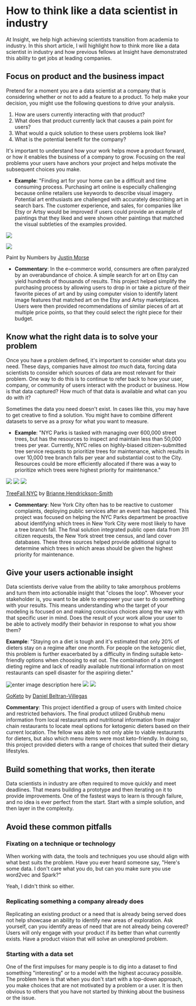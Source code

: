 
# How to think like a data scientist in industry

At Insight, we help high achieving scientists transition from academia to industry. In this short article, I will highlight how to think more like a data scientist in industry and how previous fellows at Insight have demonstrated this ability to get jobs at leading companies.


## Focus on product and the business impact

Pretend for a moment you are a data scientist at a company that is considering whether or not to add a feature to a product. To help make your decision, you might use the following questions to drive your analysis.

1) How are users currently interacting with that product? 
2) What does that product currently lack that causes a pain point for users?
3) What would a quick solution to these users problems look like?
4) What is the potential benefit for the company?

It's important to understand how your work helps move a product forward, or how it enables the business of a company to grow. Focusing on the real problems your users have anchors your project and helps motivate the subsequent choices you make.

- **Example**: "Finding art for your home can be a difficult and time consuming process. Purchasing art online is especially challenging because online retailers use keywords to describe visual imagery. Potential art enthusiasts are challenged with accurately describing art in search bars. The customer experience, and sales, for companies like Etsy or Artsy would be improved if users could provide an example of paintings that they liked and were shown other paintings that matched the visual subtleties of the examples provided.

![](https://lh3.googleusercontent.com/jNcy3dKKlNbALPDXqrmTZgjF4hecNw4zmJzYM5RGQ1hll_2J1UMlqLBSnR4E06kbksWYWdeEUY7_NAEDRLfQywxCUv2gElJ5Od76Q0my2eewGSpNDpMX2aOKkDWbmnFXVo5MFTukajr5YU_d803zpMVxURjANZREDqNSR5kw4khS4ChYz2sTAtEnxD26-66n407e1XnGmVkLy-etuexq0t3KRT6bfF9bK_VL-CtCgu9oIGWosVDiSXGmo8ZLyCoXCLIsslwkc4rt2KxO6J0y9gXFSpwnuWoyTT5UozRvgpXH4OayQrmzU3SV3c2msJGkFMxzaVKgAwE5XWyMBuZSQ_J6yfWZzCYylmdtc0uGNhyCJWPSkPyAaSInIoTHt53x7BZUnQHCYuXXBMPBwXZjE72zhmjdnoAQfoFABGtwEUJ8OOcaDjBZ_QQA3ycdltbliMiB6BL0SsqcVh3depmr-4b7gH1hk4Z2OczQB8to1Ucppb6qsT3bNIxbADV5ghTS-qQKOj8GfGakjjfoDp4i95pWsAjCMFmgZgp28CAcniGyr1e8VfuhoYCahEhfaeCpDiWVG18awJl4Qg3lh2-FTbppcbrY0rRc3IoqiZl8oHRIrWq3BbqTlxoWexyZs-r2L56wopmskMbva6MVuCkAD8A1D7dEDtXgRRJQ2IpDcZ85TYrHTkxuVZI=w1280-h720-no)

![](https://lh3.googleusercontent.com/-553Z2KzVCc3bTtyI48BrXUdug0KQhlWI9xTGP1mNK9WUrave1W45DuGrM22GV-8ZK6cXLT7pw_xG15uV_2gXJGXPycRb8IJ3nE1RieVf11_0CPzeBneDujwjGb7YeqfYzGnhQ47zF-VJZN8cvf-Sglxdbc6KP_ObsruM1sSBw9ZiB_W5gQpZWDHOKCxP38J0bL8oTLYEIyODb_uHa6dxxvvdGefNRJ4yDrieKHXl7CvOyOS2z4Vcuyyu8vZrIbG3FtpzYvDP34duTraEHKodLD43LPIcbD2LjxuyK1mVsDRiKUkRekAjthRSWZRy40SBz-2cfawDPteSoxLjo-3LNjRMvH9cXVyNDufKaDgajUVBvnSy4ASwD0brivp-zSNjCPTyy7iBkvJgJg6X0terQK1smGHZJ-Bz-yNYUu2agzZO_Qid0Rj407h8od9t2xUZTHVJcc84g0TgZBUfSdQvm1xAxosSeLAb4sT_l318Lf2Kt05yPOwFNrzh1_zYOsxGXwszVLRkIy-BG6E3U_gcgvRtFFqcIIa07Cy6kzrJE8shTlsyfMWwAgm8LEU5FW4az82oL7QTobudb8Q7kclJHvByFrlsB9lINUaJp9JDmiWCQ40JiwMbLJtHxj0sL2MVmQmsIv-J6Tf4pH4SJoY8uh5xLqWUTEichrYwUoS7ywqLjQsU7PUH58=w1280-h720-no)

Paint by Numbers by [Justin Morse](https://www.linkedin.com/in/jcmorse/)

- **Commentary**: In the e-commerce world, consumers are often paralyzed by an overabundance of choice. A simple search for art on Etsy can yield hundreds of thousands of results. This project helped simplify the purchasing process by allowing users to drop in or take a picture of their favorite pieces of art and by using computer vision to identify latent image features that matched art on the Etsy and Artsy marketplaces. Users were then provided recommendations of similar pieces of art at multiple price points, so that they could select the right piece for their budget.

## Know what the right data is to solve your problem

Once you have a problem defined, it's important to consider what data you need. These days, companies have almost *too much* data, forcing data scientists to consider which sources of data are most relevant for their problem. One way to do this is to continue to refer back to how your user, company, or community of users interact with the product or business. How is that data captured? How much of that data is available and what can you do with it?

Sometimes the data you need doesn't exist. In cases like this, you may have to get creative to find a solution. You might have to combine different datasets to serve as a proxy for what you want to measure.

- **Example**: "NYC Parks is tasked with managing over 600,000 street trees, but has the resources to inspect and maintain less than 50,000 trees per year. Currently, NYC relies on highly-biased citizen-submitted tree service requests to prioritize trees for maintenance, which results in over 10,000 tree branch falls per year and substantial cost to the City. Resources could be more efficiently allocated if there was a way to prioritize which trees were highest priority for maintenance."

![](https://lh3.googleusercontent.com/b2wuASI1KJLl8apd91J_hARRWN8UaUoEfzHzF_h4iHJXTHzz3PYtO4dEZ_kkkss-K9himRcUy4v36n16bMDNajgBKZ5ZL-WYI08UokuhcEUjYXGvNXCF2h_uR2wOXzP-EXWXSgej8f3qwx4e_YBX5nZOTfhAdnKjxKjfXFwatRwiggeMZ3tWyfpASVbu6Ak4eIVD0wAUyhu7ws9Dt6eeYN2Fmucq91nQ__CNJ6YeglrDIWwM2HwKxb3K-vgDtbaPTD5UIvQuBrXEE48DUyIOHrNP51LNiMzx4kZIInDHkduYW4D4njLwigDkBraQzzJjVymghirfZ6MMqyPQxye223RZWQD1n9qSAGdw7kTdHEbH6jZ8ozhXuM1pAF66P0YtY8cCGKqgTKAMX9knu9X7pCFnnrc_K27Vx3Ea-_oLVTg5tAJHhjt0kcBIQD3c351XhJp4lOvRB7TkFczOIt9yhFYRzv_wsgcxDu659EMoEesTHOviL5oZHOTg5RjaRNS3irDbaFN5U5QvKIl5VLjmdthV4nUGibjJWTBnNshaL57amqedEtKmZJFRPCoQYog0vmR8vJymNy9QI3P0qxk-8aHYkJkmVj8_4PSoKTWV92ZSR1YVnds8g-na8ILL8Ozk2kf66dOP67kVL_mQUOikySn74ini7RkFtj8rzL1QtzQGysqlMnfeCXI=w960-h540-no)
![](https://lh3.googleusercontent.com/e-N9lERYepyjZuHQZz7j2UXLqw5oCDSmwalfMmX3S0Dt9rcnI398lg3ECynZYElr4rMz-4LWWir8TF-JMWOY7NO1Y5qN1jdQiRzSw1dfwgYO2MNZ2yUScYAKkfNOKH5OaNIlgUET-zpIR2qTFybqB_sdkBGIj2lBGWsOpaDwVOsHugp54UcLKeP6aE2MVkhNOrbl-LGxcsoCIdgJ0o_pPinraAoobX1qgcvRkzn73fgyX5jYV5No_a1Ae34RZESNc95Mf8JiJKQmBEV2u2uJG8_wShTZjXAf_GL7P02FbhGD_hc7_dnKle_opCoTaU48-5PkAprFW3m6w69dCPCQhtp9w9_gs2dG1uI7SStqvXAsSpHCZ29xHktKqkMhCQYqQkLjA6PmOvj4GAAmAEfRam32botEo4Y1-powOCC1xo94g2AuHkL5VkoNKqgQWm5zInQDpvpvT_mVOeyPQeavNgeloU5G2WU7uW12eq9t1EPoT7irQ0utwxBzOVas_6H9VHJHKknI43VQJXhPrhs-AhIgVCRI19ZgD3m_X7ejJS_B8fz2O2RWspNWo3OjheIq3T7aDEYVQoNX2DyHbQH-UZ7ts1W-msZLPjWmcP8E8bAm4XVy21Pbgry0fyKmyNMBJmDCvm_-uuVH1Bdphn3dsyGv5NZwGJjFSjHfvURvDV_efIcTvbX_pk0=w960-h540-no)
![](https://lh3.googleusercontent.com/YGYR9z662okbZJGSnRc7rVjPeLQ9mvUJYgdFwWQIFpsHVIU6Un7jirOvvPDp1LUOy2r6WgUfgORyl7rQs9AaSVGzxiQkiQl-9_K7y1LQax2ez8nIrZcVSh_x5_47w7OOHanFeorN2YfCjiV_ME0Euwn4JiSNUyQ0fh3SoEBpd82KgvJkusS8VB-6THEWKjcf5BgVBI2Y5ltF9IMgAvk98HE17hEPmdjQKm7XvrcU9iWt_8CEi2iLL1lSHTbeGUNOpag8Dxv8-YVnyM9XovKyWYn8k2GFIZV3pdLmPFkqZWJj_5rZDcY1n-FYqK_M3z-jAP9vaXDV6skq8qnrD1qsOZRA_KUXiSV1pEPzH9XCcRYehdzUgYJEEPAr0F7MaUWvAktaptlA9kW9Pa9CNsbFt8P3JyqJLNniEPuNtG8r1fFYi0Z3ypCF-JKFN0qEg5HypP5DEZ1k3pLDXRq5hWtk9eGDHKHF4nPK3uILR7lYNNVGH9piNs54yJKFoVEzTD4RyqT-TJ4XAiR0PHK5CMam6ngCBDiN-8yuS7r6UkrCetCq-3iH2MvihMSK_LfPv7VeTmq4grsc-0XPuCSzBnDHqTc56CtUDlllCkXLqDKkodgaUEdmOtgvUpwT0S0N08-6645Xd8RfZ35DMXRVMzjkq4Vvrb7KwAl_oOfCuoTIFymUiVq8b06FZ2U=w960-h540-no)

[TreeFall NYC](https://platform.insightdata.com/projects/treefall-nyc) by [Brianne Hendrickson-Smith](https://www.linkedin.com/in/briannekhsmith/)

- **Commentary**: New York City often has to be reactive to customer complaints, deploying public services after an event has happened. This project was focused on helping the NYC Parks department be proactive about identifying which trees in New York City were most likely to have a tree branch fall. The final solution integrated public open data from 311 citizen requests, the New York street tree census, and land cover databases. These three sources helped provide additional signal to determine which trees in which areas should be given the highest priority for maintenance. 

## Give your users actionable insight

Data scientists derive value from the ability to take amorphous problems and turn them into actionable insight that "closes the loop". Whoever your stakeholder is, you want to be able to empower your user to do something with your results. This means understanding who the target of your modeling is focused on and making conscious choices along the way with that specific user in mind. Does the result of your work allow your user to be able to actively modify their behavior in response to what you show them?

**Example**: "Staying on a diet is tough and it's estimated that only 20% of dieters stay on a regime after one month. For people on the ketogenic diet, this problem is further exacerbated by a difficulty in finding suitable keto-friendly options when choosing to eat out. The combination of a stringent dieting regime and lack of readily available nutritional information on most restaurants can spell disaster for the aspiring dieter."

![enter image description here](https://lh3.googleusercontent.com/ch--UJsEx8mhiUrE7gWgFjbJ2Ps8VwNjqJlnysAxnhju7l8UXWzVTwMotPhBeMb9xnxiURZwCu7SmM3KJ6K0cyGWsbAplkDhnLXIi7NknTDYW6LcTkYlT89hg5doWIB5vBRtmqR8Nbwfynwu62WaJz-TZVNkvLbBQyNEBp4YLJTtqnTpGrpF7SSzVR0zYjlap-fs8XIq8rF0nSYzuSjSV_fbrJOppUjqN0HP4NUwhCdZrxTIk9VmtsNOM_ht0QE4JBIA-zcrXUjx1LHi_Hvs0i203kSyvoOY4o5j6J8TXB7ASot0ummXujCDXDMvxiyrtZeqoq0_bdtIY65ZZLE2k8_4skRVWzcvVvO04cr7ZpXlsqXRxPqywpV-dTbY8FVmYTtNdO__GUoXmp-40xkcqZmAqcEI2HuJXZ5rvVHVD29tcH7TkBdQj58TpVv5UTahModFjsDJFwbqHex2_22Np6IutMFciZR1R5a_qo6IyQ535xtOO81QvP0k5ty2O51JWLECHwJLu_VCU4rlupzP3bV5kxxkKqWuGhtXKWI7W0KGiceoKGH-Y67MOvgUj8Jzk4ENAIvZWcq3jt238u8kfV5Q4b1y30qh7wvslOR4jFqjvq4vnGuYx0bTIgEBT-jNe3aHx9D6LHXMIc7VmjBTSL6WnNiqJjRNAYm6JNPMv0y5f7HFRdylGc0=w960-h540-no)
![](https://lh3.googleusercontent.com/t7GOr1EpJHRzUMchyWq5PZ0Sl87wEzxqXZxmtangl2VYALVijyn_jyi3o077_rFwL4VymNPy-PKUJnS68m66rbSsneyKa5FiSLPNzflXcP1Dh4vchzf1NdmSfpkeVyDnbcCyt5XnhKaw1updmnE4H1nCy-98hz033sMNV2Ts3KSIPgLMqKvkjgcqNIwF4eY89-GWr8F4Eh6MYH0orWGxjWlhobVtyMYtXbsjsOiVD_hanTmCL2AusOW7nXdGD-eLYRAwcUxWvTLRRMPSrg8eZkj0orkeK2BPN7Te5InSZUZvgAREqqrPhfEwJDTp3fQiWcBhf6_l9GXBrEjywbliCTCbasL85QGTzuDiOmwg44vo-F5KAxJylakLQhi5qGuw6WCv37_Ib_kOB1yFAWMbqCsSuHQ30ZLXGHu37-BbYLyDXX_QLmUf_JckfZVc1_ypjLgLaeYSwf85PPkpI3pnpxm0gXYT4l_8FqEnUIDulP8tCf1AanmX05fNUwnlo_mvuNNW6h0mGA2w2BmooSPlC6zwDgqWn81xxM0WoW3lQcPlj4NQxEw3UHA4_qD5_xxU0I5JI7rAR7BzvTJR5X3SE28zGAiZzQ8P6lkLkTy_Ck1mQJ2E-nvANudj_auuMK-DPMhaxNWyCM604vBVEGfpVDEGX9zVmKTUpMpClJpJMd3TbTthD4G7x1E=w960-h540-no)
![](https://lh3.googleusercontent.com/_RwYKslfQp0Y1yrL_XFyMc85Ijm9b87LB6K5JVO639GgVwZS71kJk7uLRYi_xdCzG0aycYiIju7cm5QgtgihThD4mTsR3egdsDfB2uTULyCCfujFFeFZbLvVKwRx_0yD_jTlOx6wjW237j_mgNwx0B4cMhLyK2LWYelUKBSCW3u41PSeVxQhXtQH8F5HD10UHYDTLz7_RCMkdREskTcnzskQghF69M5oE7CzKS8oM75uZXA6T9T84ECfsKk0UW2Bs72oN-apkYwB2UXq73P866fFbxUqKJUneqINmwgqmiotOsvyxcG9J1P5zJIU063HNw9BqS2-2FB4JDTSQPySmNtjBSWnQotrh5uaKfvXmElDRcJiDTNdpuWrHPPVzVEAoDlVQxZ470lsEjHwDi8rxFA-R2NsecE1HEAxJOV_rUMtR302UQoQttyGPODD1HpgFXiC2S79kZ8VhPAok_7y_CyPB6a69od6L-K0SPtsj9XVTE6Vl2pKisrwvAEjPLny1q-hQKBRR1Z5TlhPDPp34_LLSKu2_k5GsxA030V-uGvCmk1S72Qiins5O3SjM8iWhHsdFMNJzoQfdHWC5A7DtYGs1dJaUv_T4bdLXdbPqiwkGwWN13bhqrd2g9tWMj5GDVbIflfjk2NnUli92H6nbKU_eGehTNH7XcgO5e4OyfkAQgypiZjH9eM=w960-h540-no)

[GoKeto](https://platform.insightdata.com/projects/goketo) by [Daniel Beltran-Villegas](https://www.linkedin.com/in/daniel-beltran-villegas/)

**Commentary**: This project identified a group of users with limited choice and restricted behaviors. The final product utilized Grubhub menu information from local restaurants and nutritional information from major chain restaurants to locate meal options for ketogenic dieters based on their current location. The fellow was able to not only able to viable restaurants for dieters, but also which menu items were most keto-friendly. In doing so, this project provided dieters with a range of choices that suited their dietary lifestyles.


## Build something that works, then iterate

Data scientists in industry are often required to move quickly and meet deadlines. That means building a prototype and then iterating on it to provide improvements. One of the fastest ways to learn is through failure, and no idea is ever perfect from the start. Start with a simple solution, and then layer in the complexity.

## Avoid these common pitfalls

### Fixating on a technique or technology

When working with data, the tools and techniques you use should align with what best suits the problem. Have you ever heard someone say, "Here's some data. I don't care what you do, but can you make sure you use word2vec and Spark?" 

Yeah, I didn't think so either.

### Replicating something a company already does

Replicating an existing product or a need that is already being served does not help showcase an ability to identify new areas of exploration. Ask yourself, can you identify areas of need that are not already being covered? Users will only engage with your product if its better than what currently exists. Have a product vision  that will solve an unexplored problem.

### Starting with a data set

One of the first impulses for many people is to dig into a dataset to find something "interesting" or to a model with the highest accuracy possible. The problem here is that when you don't start with a top-down approach, you make choices that are not motivated by a problem or a user. It is then obvious to others that you have not started by thinking about the business or the issue.

<!--stackedit_data:
eyJoaXN0b3J5IjpbOTAyNTc3NzEwLDIxMTUyNjQ4MiwtNDczOT
I3Mjg0LDE3NDQ1MDYyMDAsLTM1OTU2MzY3MywxMzU4ODUxMDY3
LDI2MjcxMDU4Nyw2NjYyMzM3NDIsLTE2OTI5ODQwOTAsMTE2ND
gxNzY3LC0xNzA0MjQxNTc1XX0=
-->